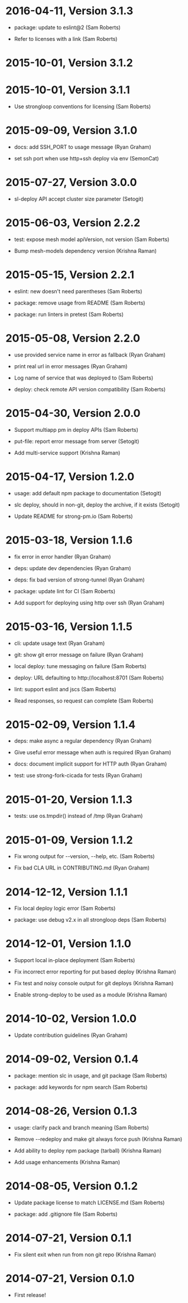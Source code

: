 2016-04-11, Version 3.1.3
=========================

 * package: update to eslint@2 (Sam Roberts)

 * Refer to licenses with a link (Sam Roberts)


2015-10-01, Version 3.1.2
=========================



2015-10-01, Version 3.1.1
=========================

 * Use strongloop conventions for licensing (Sam Roberts)


2015-09-09, Version 3.1.0
=========================

 * docs: add SSH_PORT to usage message (Ryan Graham)

 * set ssh port when use http+ssh deploy via env (SemonCat)


2015-07-27, Version 3.0.0
=========================

 * sl-deploy API accept cluster size parameter (Setogit)


2015-06-03, Version 2.2.2
=========================

 * test: expose mesh model apiVersion, not version (Sam Roberts)

 * Bump mesh-models dependency version (Krishna Raman)


2015-05-15, Version 2.2.1
=========================

 * eslint: new doesn't need parentheses (Sam Roberts)

 * package: remove usage from README (Sam Roberts)

 * package: run linters in pretest (Sam Roberts)


2015-05-08, Version 2.2.0
=========================

 * use provided service name in error as fallback (Ryan Graham)

 * print real url in error messages (Ryan Graham)

 * Log name of service that was deployed to (Sam Roberts)

 * deploy: check remote API version compatibility (Sam Roberts)


2015-04-30, Version 2.0.0
=========================

 * Support multiapp pm in deploy APIs (Sam Roberts)

 * put-file: report error message from server (Setogit)

 * Add multi-service support (Krishna Raman)


2015-04-17, Version 1.2.0
=========================

 * usage: add default npm package to documentation (Setogit)

 * slc deploy, should in non-git, deploy the archive, if it exists (Setogit)

 * Update README for strong-pm.io (Sam Roberts)


2015-03-18, Version 1.1.6
=========================

 * fix error in error handler (Ryan Graham)

 * deps: update dev dependencies (Ryan Graham)

 * deps: fix bad version of strong-tunnel (Ryan Graham)

 * package: update lint for CI (Sam Roberts)

 * Add support for deploying using http over ssh (Ryan Graham)


2015-03-16, Version 1.1.5
=========================

 * cli: update usage text (Ryan Graham)

 * git: show git error message on failure (Ryan Graham)

 * local deploy: tune messaging on failure (Sam Roberts)

 * deploy: URL defaulting to http://localhost:8701 (Sam Roberts)

 * lint: support eslint and jscs (Sam Roberts)

 * Read responses, so request can complete (Sam Roberts)


2015-02-09, Version 1.1.4
=========================

 * deps: make async a regular dependency (Ryan Graham)

 * Give useful error message when auth is required (Ryan Graham)

 * docs: document implicit support for HTTP auth (Ryan Graham)

 * test: use strong-fork-cicada for tests (Ryan Graham)


2015-01-20, Version 1.1.3
=========================

 * tests: use os.tmpdir() instead of /tmp (Ryan Graham)


2015-01-09, Version 1.1.2
=========================

 * Fix wrong output for --version, --help, etc. (Sam Roberts)

 * Fix bad CLA URL in CONTRIBUTING.md (Ryan Graham)


2014-12-12, Version 1.1.1
=========================

 * Fix local deploy logic error (Sam Roberts)

 * package: use debug v2.x in all strongloop deps (Sam Roberts)


2014-12-01, Version 1.1.0
=========================

 * Support local in-place deployment (Sam Roberts)

 * Fix incorrect error reporting for put based deploy (Krishna Raman)

 * Fix test and noisy console output for git deploys (Krishna Raman)

 * Enable strong-deploy to be used as a module (Krishna Raman)


2014-10-02, Version 1.0.0
=========================

 * Update contribution guidelines (Ryan Graham)


2014-09-02, Version 0.1.4
=========================

 * package: mention slc in usage, and git package (Sam Roberts)

 * package: add keywords for npm search (Sam Roberts)


2014-08-26, Version 0.1.3
=========================

 * usage: clarify pack and branch meaning (Sam Roberts)

 * Remove --redeploy and make git always force push (Krishna Raman)

 * Add ability to deploy npm package (tarball) (Krishna Raman)

 * Add usage enhancements (Krishna Raman)


2014-08-05, Version 0.1.2
=========================

 * Update package license to match LICENSE.md (Sam Roberts)

 * package: add .gitignore file (Sam Roberts)


2014-07-21, Version 0.1.1
=========================

 * Fix silent exit when run from non git repo (Krishna Raman)


2014-07-21, Version 0.1.0
=========================

 * First release!

